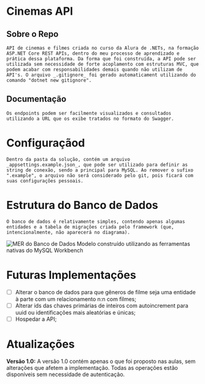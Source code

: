 # Cinemas API

## Sobre o Repo
    API de cinemas e filmes criada no curso da Alura de .NETs, na formação ASP.NET Core REST APIs, dentro do meu processo de aprendizado e prática dessa plataforma. Da forma que foi construída, a API pode ser utilizada sem necessidade de forte acoplamento com estruturas MVC, que podem acabar com responsabilidades demais quando não utilizam de API's. O arquivo _.gitignore_ foi gerado automaticament utilizando do comando "dotnet new gitignore".
    
## Documentação
    Os endpoints podem ser facilmente visualizados e consultados utilizando a URL que os exibe tratados no formato do Swagger.

# Configuraçãod
    Dentro da pasta da solução, contém um arquivo _appsettings.example.json_, que pode ser utilizado para definir as string de conexão, sendo a principal para MySQL. Ao remover o sufixo ".example", o arquivo não será considerado pelo git, pois ficará com suas configurações pessoais.

# Estrutura do Banco de Dados
    O banco de dados é relativamente simples, contendo apenas algumas entidades e a tabela de migrações criada pelo framework (que, intencionalmente, não aparecerá no diagrama).
![MER do Banco de Dados](https://user-images.githubusercontent.com/67481026/161175997-2ddaaa1c-74be-45bd-9ca0-ebc72d239ae2.png)
Modelo construído utilizando as ferramentas nativas do MySQL Workbench

# Futuras Implementações
- [ ] Alterar o banco de dados para que gêneros de filme seja uma entidade à parte com um relacionamento n:n com filmes;
- [ ] Alterar ids das chaves primárias de inteiros com autoincrement para uuid ou identificações mais aleatórias e únicas;
- [ ] Hospedar a API;

# Atualizações
**Versão 1.0:**
    A versão 1.0 contém apenas o que foi proposto nas aulas, sem alterações que afetem a implementação. Todas as operações estão disponíveis sem necessidade de autenticação.
